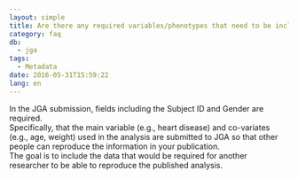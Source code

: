 ```yaml
---
layout: simple
title: Are there any required variables/phenotypes that need to be included in JGA samples?
category: faq
db:
  - jga
tags: 
  - Metadata
date: 2016-05-31T15:59:22
lang: en
---
```


In the JGA submission, fields including the Subject ID and Gender are required.    
Specifically, that the main variable (e.g., heart disease) and co-variates (e.g., age, weight) used in the analysis are submitted to JGA so that other people can reproduce the information in your publication.    
The goal is to include the data that would be required for another researcher to be able to reproduce the published analysis.